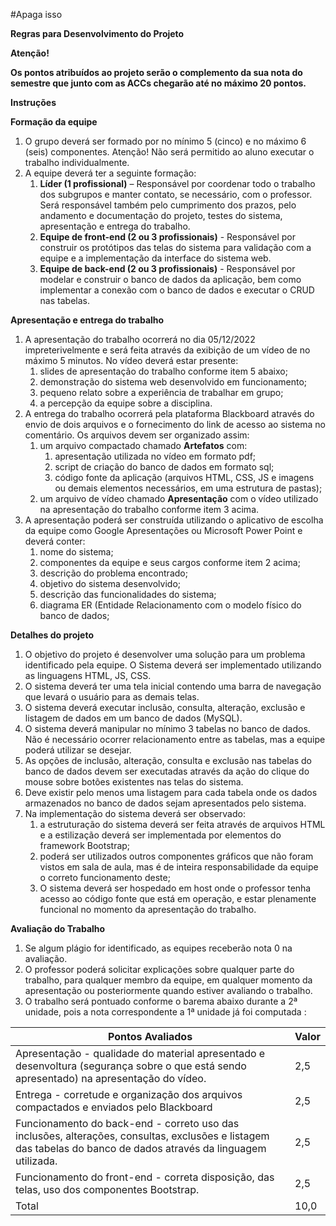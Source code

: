 #Apaga isso

**Regras para Desenvolvimento do Projeto**

**Atenção!**

**Os pontos atribuídos ao projeto serão o complemento da sua nota do semestre que junto com as ACCs chegarão até no máximo 20 pontos.**

**Instruções**

**Formação da equipe**

1. O grupo deverá ser formado por no mínimo 5 (cinco) e no máximo 6 (seis) componentes. Atenção! Não será permitido ao aluno executar o trabalho individualmente.
2. A equipe deverá ter a seguinte formação:
    1. **Líder (1 profissional)** – Responsável por coordenar todo o trabalho dos subgrupos e manter contato, se necessário, com o professor. Será responsável também pelo cumprimento dos prazos, pelo andamento e documentação do projeto, testes do sistema, apresentação e entrega do trabalho.
    2. **Equipe de front-end (2 ou 3 profissionais)** - Responsável por construir os protótipos das telas do sistema para validação com a equipe e a implementação da interface do sistema web.
    3. **Equipe de back-end (2 ou 3 profissionais)** - Responsável por modelar e construir o banco de dados da aplicação, bem como implementar a conexão com o banco de dados e executar o CRUD nas tabelas.

**Apresentação e entrega do trabalho**

1. A apresentação do trabalho ocorrerá no dia 05/12/2022 impreterivelmente e será feita através da exibição de um vídeo de no máximo 5 minutos. No vídeo deverá estar presente:
    1. slides de apresentação do trabalho conforme item 5 abaixo;
    2. demonstração do sistema web desenvolvido em funcionamento;
    3. pequeno relato sobre a experiência de trabalhar em grupo;
    4. a percepção da equipe sobre a disciplina.
2. A entrega do trabalho ocorrerá pela plataforma Blackboard através do envio de dois arquivos e o fornecimento do link de acesso ao sistema no comentário. Os arquivos devem ser organizado assim:
    1. um arquivo compactado chamado **Artefatos** com:
        1. apresentação utilizada no vídeo em formato pdf;
        2. script de criação do banco de dados em formato sql;
        3. código fonte da aplicação (arquivos HTML, CSS, JS e imagens ou demais elementos necessários, em uma estrutura de pastas);
    2. um arquivo de vídeo chamado **Apresentação** com o vídeo utilizado na apresentação do trabalho conforme item 3 acima.
3. A apresentação poderá ser construída utilizando o aplicativo de escolha da equipe como Google Apresentações ou Microsoft Power Point e deverá conter:
    1. nome do sistema;
    2. componentes da equipe e seus cargos conforme item 2 acima;
    3. descrição do problema encontrado;
    4. objetivo do sistema desenvolvido;
    5. descrição das funcionalidades do sistema;
    6. diagrama ER (Entidade Relacionamento com o modelo físico do banco de dados;

**Detalhes do projeto**

1. O objetivo do projeto é desenvolver uma solução para um problema identificado pela equipe. O Sistema deverá ser implementado utilizando as linguagens HTML, JS, CSS.
2. O sistema deverá ter uma tela inicial contendo uma barra de navegação que levará o usuário para as demais telas.
3. O sistema deverá executar inclusão, consulta, alteração, exclusão e listagem de dados em um banco de dados (MySQL).
4. O sistema deverá manipular no mínimo 3 tabelas no banco de dados. Não é necessário ocorrer relacionamento entre as tabelas, mas a equipe poderá utilizar se desejar.
5. As opções de inclusão, alteração, consulta e exclusão nas tabelas do banco de dados devem ser executadas através da ação do clique do mouse sobre botões existentes nas telas do sistema.
6. Deve existir pelo menos uma listagem para cada tabela onde os dados armazenados no banco de dados sejam apresentados pelo sistema.
7. Na implementação do sistema deverá ser observado:
    1. a estruturação do sistema deverá ser feita através de arquivos HTML e a estilização deverá ser implementada por elementos do framework Bootstrap;
    2. poderá ser utilizados outros componentes gráficos que não foram vistos em sala de aula, mas é de inteira responsabilidade da equipe o correto funcionamento deste;
    3. O sistema deverá ser hospedado em host onde o professor tenha acesso ao código fonte que está em operação, e estar plenamente funcional no momento da apresentação do trabalho.

**Avaliação do Trabalho**

1. Se algum plágio for identificado, as equipes receberão nota 0 na avaliação.
2. O professor poderá solicitar explicações sobre qualquer parte do trabalho, para qualquer membro da equipe, em qualquer momento da apresentação ou posteriormente quando estiver avaliando o trabalho.
3. O trabalho será pontuado conforme o barema abaixo durante a 2ª unidade, pois a nota correspondente a 1ª unidade já foi computada :

| Pontos Avaliados | Valor |
| --- | --- |
| Apresentação - qualidade do material apresentado e desenvoltura (segurança sobre o que está sendo apresentado) na apresentação do vídeo. | 2,5 |
| Entrega - corretude e organização dos arquivos compactados e enviados pelo Blackboard | 2,5 |
| Funcionamento do back-end - correto uso das inclusões, alterações, consultas, exclusões e listagem das tabelas do banco de dados através da linguagem utilizada. | 2,5 |
| Funcionamento do front-end - correta disposição, das telas, uso dos componentes Bootstrap. | 2,5 |
| Total | 10,0 |
